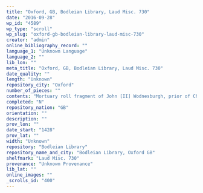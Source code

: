 ```yaml
---
title: "Oxford, GB, Bodleian Library, Laud Misc. 730"
date: "2016-09-28"
wp_id: "4589"
wp_type: "scroll"
wp_slug: "oxford-gb-bodleian-library-laud-misc-730"
creator: "admin"
online_bibliography_record: ""
language_1: "Unknown Language"
language_2: ""
lib_lon: ""
meta_title: "Oxford, GB, Bodleian Library, Laud Misc. 730"
date_quality: ""
length: "Unknown"
repository_city: "Oxford"
number_of_pieces: ""
contents: "Mortuary roll fragment of John [II] Wodnesburgh, prior of Christchurch of Canterbury (d. 28 February 1428) ."
completed: "N"
repository_nation: "GB"
orientation: ""
description: ""
prov_lon: ""
date_start: "1428"
prov_lat: ""
width: "Unknown"
repository: "Bodleian Library"
repository_name_and_city: "Bodleian Library, Oxford GB"
shelfmark: "Laud Misc. 730"
provenance: "Unknown Provenance"
lib_lat: ""
online_images: ""
_scrolls_id: "400"
---
```



